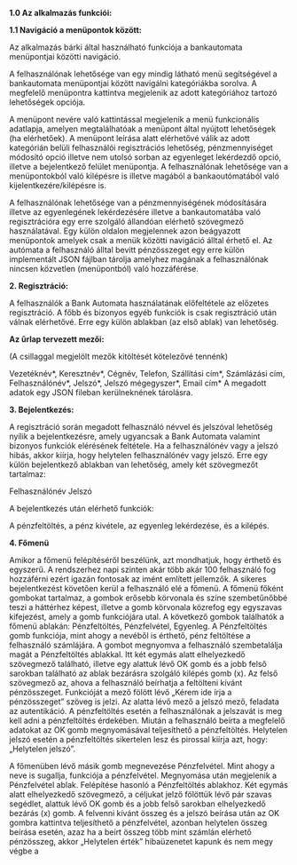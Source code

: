**1.0 Az alkalmazás funkciói:**

**1.1 Navigáció a menüpontok között:**

Az alkalmazás bárki által használható funkciója a bankautomata menüpontjai közötti navigáció.

A felhasználónak lehetősége van egy mindig látható menü segítségével a bankautomata menüpontjai
között navigálni kategóriákba sorolva. A megfelelő menüpontra kattintva megjelenik az adott 
kategóriához tartozó lehetőségek opciója.

A menüpont nevére való kattintással megjelenik a menü funkcionális adatlapja, amelyen 
megtalálhatóak a menüpont által nyújtott lehetőségek (ha elérhetőek). A menüpont leírása
alatt elérhetővé válik az adott kategórián belüli felhasználói regisztrációs lehetőség, 
pénzmennyiséget módosító opció illetve nem utolsó sorban az egyenleget lekérdezdő opció, 
illetve a bejelentkező felület menüpontja. A felhasználónak lehetősége van a menüpontokból 
való kilépésre is illetve magából a bankaoutómatából való kijelentkezére/kilépésre is. 

A felhasználónak lehetősége van a pénzmennyiségének módosítására illetve az egyenlegének 
lekérdezésére illetve a bankautomatába való regisztrációra egy erre szolgáló állandóan 
elérhető szövegmező használatával. Egy külön oldalon megjelennek azon beágyazott menüpontok 
amelyek csak a menük közötti navigáció álltal érhető el. Az autómata a felhasználó álltal 
bevitt pénzösszeget egy erre külön implementált JSON fájlban tárolja amelyhez magának a 
felhasználónak nincsen közvetlen (menüpontból) való hozzáférése. 

**2. Regisztráció:**

A felhasználók a Bank Automata használatának előfeltétele az előzetes regisztráció. 
A főbb és bizonyos egyéb funkciók is csak regisztráció után válnak elérhetővé. 
Erre egy külön ablakban (az első ablak) van lehetőség.
           
**Az űrlap tervezett mezői:**

(A csillaggal megjelölt mezők kitöltését kötelezővé tennénk)

Vezetéknév*, Keresztnév*, Cégnév, Telefon, Szállítási cím*, Számlázási cím, 
Felhasználónév*, Jelszó*, Jelszó mégegyszer*, Email cím*
A megadott adatok egy JSON fileban kerülneknének tárolásra.

**3. Bejelentkezés:**

A regisztráció során megadott felhasználó névvel és jelszóval lehetőség nyílik a 
bejelentkezésre, amely ugyancsak a Bank Automata valamint bizonyos funkciók elérésének 
feltétele. Ha a felhasználónév vagy a jelszó hibás, akkor kiírja, hogy helytelen felhasználónév 
vagy jelszó. Erre egy külön bejelentkező ablakban van lehetőség, amely két szövegmezőt tartalmaz:

Felhasználónév
Jelszó

A bejelentkezés után elérhető funkciók:

A pénzfeltöltés, a pénz kivétele, az egyenleg lekérdezése, és a kilépés. 

**4. Főmenü**

Amikor a főmenü felépítéséről beszélünk, azt mondhatjuk, hogy érthető és egyszerű. A rendszerhez 
napi szinten akár több akár 100 felhasználó fog hozzáférni ezért igazán fontosak az imént említett jellemzők. 
A sikeres bejelentkezést követően kerül a felhasználó elé a főmenü. A főmenü főként gombokat tartalmaz, 
a gombok erősebb körvonala és színe szembetűnőbbé teszi a háttérhez képest, illetve a gomb körvonala 
közrefog egy egyszavas kifejezést, amely a gomb funkciójára utal. A következő gombok találhatók a 
főmenü ablakán: Pénzfeltöltés, Pénzfelvétel, Egyenleg. A Pénzfeltöltés gomb funkciója, mint ahogy a 
nevéből is érthető, pénz feltöltése a felhasználó számlájára. A gombot megnyomva a felhasználó 
szembetalálja magát a Pénzfeltöltés ablakkal. Itt két egymás alatt elhelyezkedő szövegmező található, 
illetve egy alattuk lévő OK gomb és a jobb felső sarokban található az ablak bezárásra szolgáló kilépés 
gomb (x). Az felső szövegmező az, ahova a felhasználó beírhatja a feltölteni kívánt pénzösszeget. 
Funkcióját a mező fölött lévő „Kérem ide írja a pénzösszeget” szöveg is jelzi. Az alatta lévő mező 
a jelszó mező, feladata az autentikáció. A pénzfeltöltés esetén a felhasználónak a jelszavát is meg 
kell adni a pénzfeltöltés érdekében. Miután a felhasználó beírta a megfelelő adatokat az OK gomb 
megnyomásával teljesíthető a pénzfeltöltés. Helytelen jelszó esetén a pénzfeltöltés sikertelen lesz 
és pirossal kiírja azt, hogy: „Helytelen jelszó”.

A főmenüben lévő másik gomb megnevezése Pénzfelvétel. Mint ahogy a neve is sugallja, funkciója a 
pénzfelvétel. Megnyomása után megjelenik a Pénzfelvétel ablak. Felépítése hasonló a Pénzfeltöltés 
ablakhoz. Két egymás alatt elhelyezkedő szövegmező, a céljukat jelző fölöttük lévő pár szavas segédlet, 
alattuk lévő OK gomb és a jobb felső sarokban elhelyezkedő bezárás (x) gomb. A felvenni kívánt összeg 
és a jelszó beírása után az OK gombra kattintva teljesíthető a pénzfelvétel, azonban helytelen összeg 
beírása esetén, azaz ha a beírt összeg több mint számlán elérhető pénzösszeg, akkor „Helytelen érték” 
hibaüzenetet kapunk és nem megy végbe a
